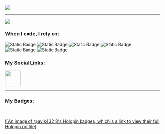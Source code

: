 <p align="justified">
  <img src="https://capsule-render.vercel.app/api?text=Hey%20Everyone!&animation=fadeIn&type=waving&color=gradient&height=150&desc=I%20am%20Avik%20Roy%20Choudhury!&fontAlignY=38&descAlignY=77&descAlign=62"/>
</p>

---

![](https://komarev.com/ghpvc/?username=Avik43218&color=red)

<h3>When I code, I rely on:</h3>
<p>
  <img alt="Static Badge" src="https://img.shields.io/badge/-Python-blue?style=plastic&logo=python&logoColor=white">
  <img alt="Static Badge" src="https://img.shields.io/badge/-Flask-red?style=plastic&logo=flask&logoColor=white">
  <img alt="Static Badge" src="https://img.shields.io/badge/-HTML5-yellow?style=plastic&logo=html5&logoColor=white">
  <img alt="Static Badge" src="https://img.shields.io/badge/-CSS-purple?style=plastic&logo=css&logoColor=white">
  <img alt="Static Badge" src="https://img.shields.io/badge/-MySQL-967BB6?style=plastic&logo=mysql&logoColor=white">
  <img alt="Static Badge" src="https://img.shields.io/badge/-SQLite-violet?style=plastic&logo=sqlite&logoColor=white">
</p>

<div align="justified">
  <h3>My Social Links:</h3>
  <a href="https://www.instagram.com/ghost.__repr__/">
    <img height="50" src="https://user-images.githubusercontent.com/46517096/166974368-9798f39f-1f46-499c-b14e-81f0a3f83a06.png"/>
  </a>
</div>

---

<h3>My Badges:</h3>

<br />

[![An image of @avik43218's Holopin badges, which is a link to view their full Holopin profile]](https://holopin.io/@avik43218)
